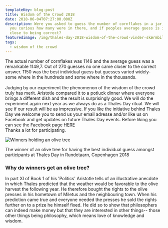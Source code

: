 ```yaml
---
templateKey: blog-post
title: Wisdom of the Crowd 2018
date: 2018-06-04T07:27:00.000Z
description: Were you asked to guess the number of cornflakes in a jar, and are
  you curious how many were in there, and if peoples average guess is indeed
  close to being correct?
featuredimage: /img/thales-day-2018-wisdom-of-the-crowd-vinder-skærmbillede-2018-05-29-kl.-13.10.32.png
tags:
  - wisdom of the crowd
---
```

The actual number of cornflakes was 1146 and the average guess was a remarkable 1149,7. Out of 270 guesses no one came closer to the correct answer. 1150 was the best individual guess but guesses varied widely- some where in the hundreds and some where in the thousands.\
\
Judging by our experiment the phenomenon of the wisdom of the crowd truly has merit. Aristotle compared it to a potluck dinner where everyone brings a different dish and the result is surprisingly good. We will do the experiment again next year as we always do as a Thales Day ritual. We will see if our result will be as impressive. If you like the initiative behind Thales Day we welcome you to send us your email adresse and/or like us on Facebook and get updates on future Thales Day events. Before liking you can see the Facebook page [HERE](https://www.facebook.com/traditionofphilosophyandscience/?hc_ref=ARTuItA6BrhTaHFd3atjbR9n1YjbYa6qc0tIey-Mb40evEtGRmnIPRlK1fAn8cMXGr8&fref=nf)\
Thanks a lot for participating.

![Winners holding an olive tree](/img/thales-day-2018-wisdom-of-the-crowd-vinder-skærmbillede-2018-05-29-kl.-13.10.32.png)



The winner of an olive tree for having the best individual guess amongst participants at Thales Day in Rundetaarn, Copenhagen 2018

<!--StartFragment-->

### Why do winners get an olive tree?

In part XI of Book 1 of his 'Politics' Aristotle tells of an illustrative anecdote in which Thales predicted that the weather would be favorable to the olive harvest the following year. He therefore bought the rights to the olive presses in his hometown of Miletus and the neighbouring town. When his prediction came true and everyone needed the presses he sold the rights further on to a prize he himself fixed. He did so to show that philosophers can indeed make money but that they are interested in other things-- those other things being philosophy, which means love of knowledge and wisdom.